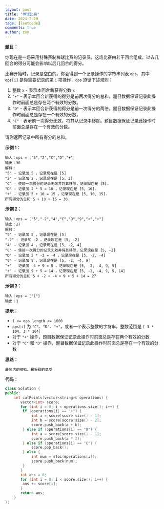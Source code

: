 ```yaml
---
layout: post
title: "棒球比赛"
date: 2024-7-29
tags: [leetcode]
comments: true
author: zxy
---
```


**题目：**

你现在是一场采用特殊赛制棒球比赛的记录员。这场比赛由若干回合组成，过去几回合的得分可能会影响以后几回合的得分。

比赛开始时，记录是空白的。你会得到一个记录操作的字符串列表 `ops`，其中 `ops[i]` 是你需要记录的第 `i` 项操作，`ops` 遵循下述规则：

1. 整数 `x` - 表示本回合新获得分数 `x`
2. `"+"` - 表示本回合新获得的得分是前两次得分的总和。题目数据保证记录此操作时前面总是存在两个有效的分数。
3. `"D"` - 表示本回合新获得的得分是前一次得分的两倍。题目数据保证记录此操作时前面总是存在一个有效的分数。
4. `"C"` - 表示前一次得分无效，将其从记录中移除。题目数据保证记录此操作时前面总是存在一个有效的分数。

请你返回记录中所有得分的总和。

**示例 1：**

```
输入：ops = ["5","2","C","D","+"]
输出：30
解释：
"5" - 记录加 5 ，记录现在是 [5]
"2" - 记录加 2 ，记录现在是 [5, 2]
"C" - 使前一次得分的记录无效并将其移除，记录现在是 [5].
"D" - 记录加 2 * 5 = 10 ，记录现在是 [5, 10].
"+" - 记录加 5 + 10 = 15 ，记录现在是 [5, 10, 15].
所有得分的总和 5 + 10 + 15 = 30
```

**示例 2：**

```
输入：ops = ["5","-2","4","C","D","9","+","+"]
输出：27
解释：
"5" - 记录加 5 ，记录现在是 [5]
"-2" - 记录加 -2 ，记录现在是 [5, -2]
"4" - 记录加 4 ，记录现在是 [5, -2, 4]
"C" - 使前一次得分的记录无效并将其移除，记录现在是 [5, -2]
"D" - 记录加 2 * -2 = -4 ，记录现在是 [5, -2, -4]
"9" - 记录加 9 ，记录现在是 [5, -2, -4, 9]
"+" - 记录加 -4 + 9 = 5 ，记录现在是 [5, -2, -4, 9, 5]
"+" - 记录加 9 + 5 = 14 ，记录现在是 [5, -2, -4, 9, 5, 14]
所有得分的总和 5 + -2 + -4 + 9 + 5 + 14 = 27
```

**示例 3：**

```
输入：ops = ["1"]
输出：1
```

**提示：**

- `1 <= ops.length <= 1000`
- `ops[i]` 为 `"C"`、`"D"`、`"+"`，或者一个表示整数的字符串。整数范围是 `[-3 * 104, 3 * 104]`
- 对于 `"+"` 操作，题目数据保证记录此操作时前面总是存在两个有效的分数
- 对于 `"C"` 和 `"D"` 操作，题目数据保证记录此操作时前面总是存在一个有效的分数

**思路：**

```
最简洁的模拟，最极致的享受
```

**代码：**

```cpp
class Solution {
public:
    int calPoints(vector<string>& operations) {
       vector<int> score;
       for (int i = 0; i < operations.size(); i++) {
        if (operations[i] == "+") {
            int a = score[score.size() - 1];
            int b = score[score.size() - 2];
            score.push_back(a + b);
        } else if (operations[i] == "D") {
            int a = score[score.size() - 1];
            score.push_back(a * 2);
        } else if (operations[i] == "C") {
            score.pop_back();
        } else {
            int num = stoi(operations[i]);
            score.push_back(num);
        }
       }
       int ans = 0;
       for (int i = 0; i < score.size(); i++) {
        ans += score[i];
       } 
       return ans;
    }
};
```

